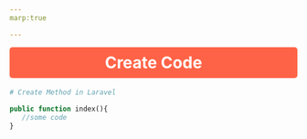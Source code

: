 ```yaml
---
marp:true

---
```

<style>
   {
      color:blue;
   }
   h1{
      text-align:center;
      background:tomato;
      color:white;
      padding-top:10px;
      padding-bottom:10px;
      border-radius:5px;
      margin-top:10px
   }
   </style>
# Create Code

```php
# Create Method in Laravel

public function index(){
   //some code
}